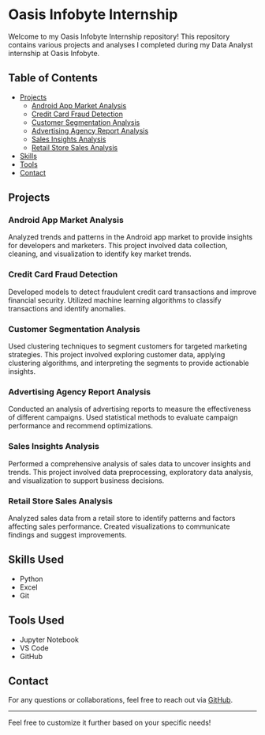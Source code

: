 # Oasis Infobyte Internship

Welcome to my Oasis Infobyte Internship repository! This repository contains various projects and analyses I completed during my Data Analyst internship at Oasis Infobyte.

## Table of Contents

- [Projects](#projects)
  - [Android App Market Analysis](#android-app-market-analysis)
  - [Credit Card Fraud Detection](#credit-card-fraud-detection)
  - [Customer Segmentation Analysis](#customer-segmentation-analysis)
  - [Advertising Agency Report Analysis](#advertising-agency-report-analysis)
  - [Sales Insights Analysis](#sales-insights-analysis)
  - [Retail Store Sales Analysis](#retail-store-sales-analysis)
- [Skills](#skills)
- [Tools](#tools)
- [Contact](#contact)

## Projects

### Android App Market Analysis
Analyzed trends and patterns in the Android app market to provide insights for developers and marketers. This project involved data collection, cleaning, and visualization to identify key market trends.

### Credit Card Fraud Detection
Developed models to detect fraudulent credit card transactions and improve financial security. Utilized machine learning algorithms to classify transactions and identify anomalies.

### Customer Segmentation Analysis
Used clustering techniques to segment customers for targeted marketing strategies. This project involved exploring customer data, applying clustering algorithms, and interpreting the segments to provide actionable insights.

### Advertising Agency Report Analysis
Conducted an analysis of advertising reports to measure the effectiveness of different campaigns. Used statistical methods to evaluate campaign performance and recommend optimizations.

### Sales Insights Analysis
Performed a comprehensive analysis of sales data to uncover insights and trends. This project involved data preprocessing, exploratory data analysis, and visualization to support business decisions.

### Retail Store Sales Analysis
Analyzed sales data from a retail store to identify patterns and factors affecting sales performance. Created visualizations to communicate findings and suggest improvements.

## Skills Used
- Python
- Excel
- Git

## Tools Used
- Jupyter Notebook
- VS Code
- GitHub

## Contact
For any questions or collaborations, feel free to reach out via [GitHub](https://github.com/hrishinthecoder).

---

Feel free to customize it further based on your specific needs!
